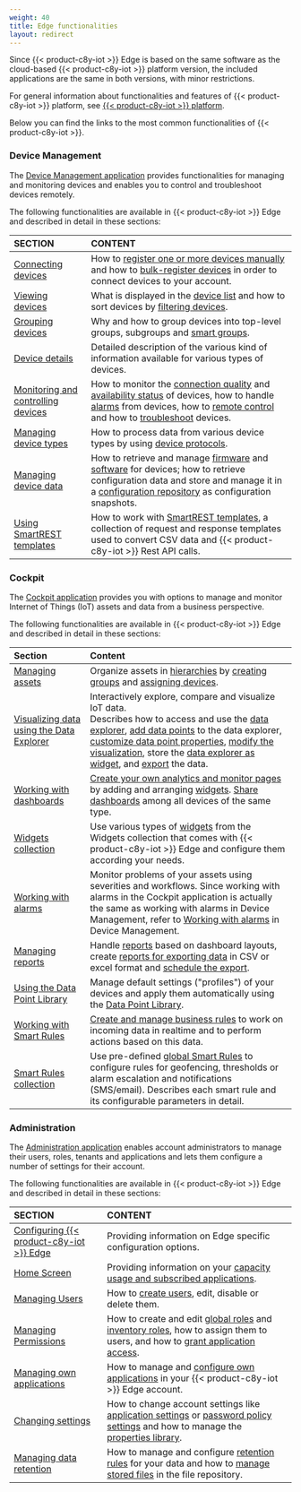 ```yaml
---
weight: 40
title: Edge functionalities
layout: redirect
---
```


Since {{< product-c8y-iot >}} Edge is based on the same software as the cloud-based {{< product-c8y-iot >}} platform version, the included applications are the same in both versions, with minor restrictions.

For general information about functionalities and features of {{< product-c8y-iot >}} platform, see [{{< product-c8y-iot >}} platform](/welcome/intro-documentation/).

Below you can find the links to the most common functionalities of {{< product-c8y-iot >}}.

### Device Management

The [Device Management application](/users-guide/device-management) provides functionalities for managing and monitoring devices and enables you to control and troubleshoot devices remotely.

The following functionalities are available in {{< product-c8y-iot >}} Edge and described in detail in these sections:

|SECTION|CONTENT|
|:---|:---|
|[Connecting devices](/users-guide/device-management/#connecting-devices)|How to [register one or more devices manually](/users-guide/device-management#device-registration-manually) and how to [bulk-register devices](/users-guide/device-management#creds-upload) in order to connect devices to your account.
|[Viewing devices](/users-guide/device-management#viewing-devices)|What is displayed in the [device list](/users-guide/device-management#device-list) and how to sort devices by [filtering devices](/users-guide/device-management#filtering-devices).
|[Grouping devices](/users-guide/device-management#grouping-devices)|Why and how to group devices into top-level groups, subgroups and [smart groups](/users-guide/device-management#smart-groups).
|[Device details](/users-guide/device-management#device-details)|Detailed description of the various kind of  information available for various types of  devices.
|[Monitoring and controlling devices](/users-guide/device-management#monitoring-and-controlling-devices)|How to monitor the [connection quality](/users-guide/device-management#connection-monitoring) and [availability status](/users-guide/device-management#monitoring-availability) of devices, how to handle [alarms](/users-guide/device-management#alarm-monitoring) from devices, how to [remote control](/users-guide/device-management#operation-monitoring) and how to [troubleshoot](/users-guide/device-management#events-all) devices.
|[Managing device types](/users-guide/device-management#managing-device-types)|How to process data from various device types by using [device protocols](/users-guide/device-management#managing-device-types).
|[Managing device data](/users-guide/device-management/#managing-device-data)|How to retrieve and manage [firmware](/users-guide/device-management/#firmware-repo) and [software](/users-guide/device-management/#software-repo) for devices; how to retrieve configuration data and store and manage it in a [configuration repository](#configuration-repository) as configuration snapshots.
|[Using SmartREST templates](/users-guide/device-management#smartrest-templates)|How to work with [SmartREST  templates](/users-guide/device-management#smartrest-templates), a collection of request and response templates used to convert CSV data and {{< product-c8y-iot >}} Rest API calls.

### Cockpit

The [Cockpit application](/users-guide/cockpit) provides you with options to manage and monitor  Internet of Things (IoT) assets and data from a business perspective.

The following functionalities are available in {{< product-c8y-iot >}} Edge and described in detail in these sections:

|Section|Content|
|:---|:---|
|[Managing assets](/users-guide/cockpit#managing-assets)|Organize assets in [hierarchies](/users-guide/cockpit#hierarchies) by [creating groups](/users-guide/cockpit#creating-groups) and [assigning devices](/users-guide/cockpit#assigning-devices).
|[Visualizing data using the Data Explorer](/users-guide/cockpit#data-explorer)|Interactively explore, compare and visualize IoT data. <br> Describes how to access and use the [data explorer](/users-guide/cockpit#data-explorer), [add data points](/users-guide/cockpit#add-data-points) to the data explorer, [customize data point properties](/users-guide/cockpit#customize-data-points), [modify the visualization](/users-guide/cockpit#change-visualization), store the [data explorer as widget](/users-guide/cockpit#create-widget), and [export](/users-guide/cockpit#export-data) the data.
|[Working with dashboards](/users-guide/cockpit#dashboards)|[Create your own analytics and monitor pages](/users-guide/cockpit#creating-dashboards) by adding and arranging [widgets](/users-guide/cockpit#adding-widgets). [Share dashboards](/users-guide/cockpit#sharing-dashboards) among all devices of the same type.
|[Widgets collection](/users-guide/cockpit#widgets)|Use various types of [widgets](/users-guide/cockpit#widgets) from the Widgets collection that comes with {{< product-c8y-iot >}} Edge and configure them according your needs.
|[Working with alarms](/users-guide/device-management/#alarm-monitoring)|Monitor problems of your assets using severities and workflows. Since working with alarms in the Cockpit application is actually the same as working with alarms in Device Management, refer to [Working with alarms](/users-guide/device-management/#alarm-monitoring) in Device Management.
|[Managing reports](/users-guide/cockpit#reports)|Handle [reports](/users-guide/cockpit#reports) based on dashboard layouts, create [reports for exporting data](/users-guide/cockpit#reporting) in CSV or excel format and [schedule the export](/users-guide/cockpit#schedule-export).
|[Using the Data Point Library](/users-guide/cockpit#data-point-library)|Manage default settings ("profiles") of your devices and apply them automatically using the [Data Point Library](/users-guide/cockpit#data-point-library).
|[Working with Smart Rules](/users-guide/cockpit#smart-rules)|[Create and manage business rules](/users-guide/cockpit#create-rules) to work on incoming data in realtime and to perform actions based on this data.
|[Smart Rules collection](/users-guide/cockpit#smart-rules-collection)|Use pre-defined [global Smart Rules](/users-guide/cockpit#smart-rules-collection) to configure rules for geofencing, thresholds or alarm escalation and notifications (SMS/email). Describes each smart rule and its configurable parameters in detail.

### Administration

The [Administration application](/users-guide/administration) enables account administrators to manage their users, roles, tenants and applications and lets them configure a number of settings for their account.

The following functionalities are available in {{< product-c8y-iot >}} Edge and described in detail in these sections:

|SECTION|CONTENT|
|:---|:---|
|[Configuring {{< product-c8y-iot >}} Edge](/edge/configuration/)|Providing information on Edge specific configuration options.
|[Home Screen](/users-guide/administration#home-screen)|Providing information on your [capacity usage and subscribed applications](/users-guide/administration#home-screen).
|[Managing Users](/users-guide/administration#managing-users)|How to [create users](/users-guide/administration#creating-users), edit, disable or delete them.
|[Managing Permissions](/users-guide/administration#managing-permissions)|How to create and edit [global roles](/users-guide/administration#global) and [inventory roles](/users-guide/administration#inventory), how to assign them to users, and how to [grant application access](/users-guide/administration#app-access).
|[Managing own applications](/users-guide/administration#managing-applications)|How to manage and [configure own applications](/users-guide/administration#managing-applications) in your {{< product-c8y-iot >}}  Edge account.
|[Changing settings](/users-guide/administration#changing-settings)|How to change account settings like [application settings](/users-guide/administration#default-app) or [password policy settings](/users-guide/administration#changing-password-settings) and how to manage the [properties library](/users-guide/administration#properties).
|[Managing data retention](/users-guide/administration#retention-rules)|How to manage and configure [retention rules](/users-guide/administration#retention-rules) for your data and how to [manage stored files](/users-guide/administration#files) in the file repository.

